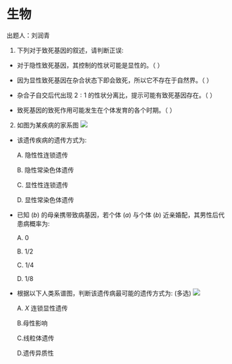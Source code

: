 # 生物

出题人：刘润青

1. 下列对于致死基因的叙述，请判断正误:

+ 对于隐性致死基因，其控制的性状可能是显性的。（   ）

+ 因为显性致死基因在杂合状态下即会致死，所以它不存在于自然界。（   ）

+ 杂合子自交后代出现 $2:1$ 的性状分离比，提示可能有致死基因存在。（   ）

+ 致死基因的致死作用可能发生在个体发育的各个时期。（   ）


2. 如图为某疾病的家系图
![](https://pic.imgdb.cn/item/66f56824f21886ccc0158cd8.jpg)

- 该遗传疾病的遗传方式为: 

  A. 隐性性连锁遗传  

  B. 隐性常染色体遗传  

  C. 显性性连锁遗传  

  D. 显性常染色体遗传


- 已知 $(b)$ 的母亲携带致病基因，若个体 $(a)$ 与个体 $(b)$ 近亲婚配，其男性后代患病概率为:

  A. $0$
  
  B. $1/2$
  
  C. $1/4$
  
  D. $1/8$

- 根据以下人类系谱图，判断该遗传病最可能的遗传方式为: (多选)
![](https://pic.imgdb.cn/item/66f567b7f21886ccc01528e8.jpg)

  A. $X$ 连锁显性遗传  
  
  B.母性影响
  
  C.线粒体遗传  
  
  D.遗传异质性